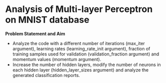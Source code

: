 # Analysis of Multi-layer Perceptron on MNIST database
**Problem Statement and Aim**<br>
- Analyze the code with a different number of iterations (max_iter argument), learning rates (learning_rate_init argument), fraction of training samples used for validation (validation_fraction argument) and momentum values (momentum argument).
- Increase the number of hidden layers, modify the number of neurons in each hidden layer (hidden_layer_sizes argument) and analyze the generated classification reports.
